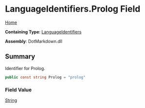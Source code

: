 # LanguageIdentifiers\.Prolog Field

[Home](../../../README.md)

**Containing Type**: [LanguageIdentifiers](../README.md)

**Assembly**: DotMarkdown\.dll

## Summary

Identifier for Prolog\.

```csharp
public const string Prolog = "prolog"
```

### Field Value

[String](https://docs.microsoft.com/en-us/dotnet/api/system.string)

